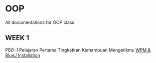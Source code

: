 # OOP
All documentations for OOP class

## WEEK 1
PBO-1 Pelajaran Pertama Tingkatkan Kemampuan Mengetikmu
[WPM & BlueJ Installation](OOP/WPM%20&%20BlueJ.md)
